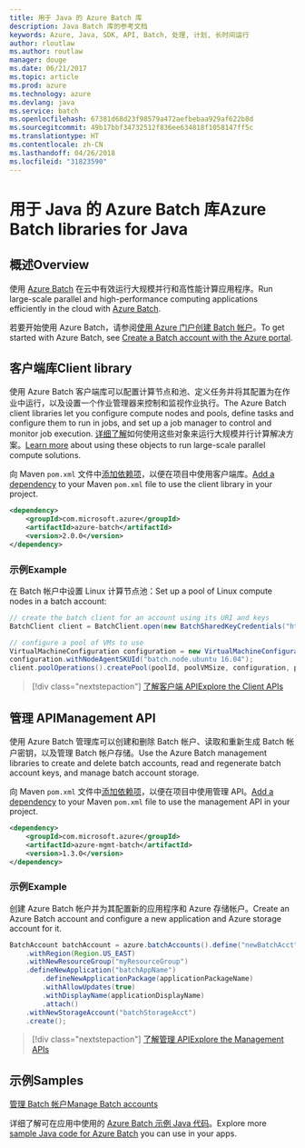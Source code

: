 ```yaml
---
title: 用于 Java 的 Azure Batch 库
description: Java Batch 库的参考文档
keywords: Azure, Java, SDK, API, Batch, 处理, 计划, 长时间运行
author: rloutlaw
ms.author: routlaw
manager: douge
ms.date: 06/21/2017
ms.topic: article
ms.prod: azure
ms.technology: azure
ms.devlang: java
ms.service: batch
ms.openlocfilehash: 67381d68d23f98579a472aefbebaa929af622b8d
ms.sourcegitcommit: 49b17bbf34732512f836ee634818f1058147ff5c
ms.translationtype: HT
ms.contentlocale: zh-CN
ms.lasthandoff: 04/26/2018
ms.locfileid: "31823590"
---
```

# <a name="azure-batch-libraries-for-java"></a><span data-ttu-id="9a193-104">用于 Java 的 Azure Batch 库</span><span class="sxs-lookup"><span data-stu-id="9a193-104">Azure Batch libraries for Java</span></span>

## <a name="overview"></a><span data-ttu-id="9a193-105">概述</span><span class="sxs-lookup"><span data-stu-id="9a193-105">Overview</span></span>

<span data-ttu-id="9a193-106">使用 [Azure Batch](/azure/batch/batch-technical-overview) 在云中有效运行大规模并行和高性能计算应用程序。</span><span class="sxs-lookup"><span data-stu-id="9a193-106">Run large-scale parallel and high-performance computing applications efficiently in the cloud with [Azure Batch](/azure/batch/batch-technical-overview).</span></span>   

<span data-ttu-id="9a193-107">若要开始使用 Azure Batch，请参阅[使用 Azure 门户创建 Batch 帐户](/azure/batch/batch-account-create-portal)。</span><span class="sxs-lookup"><span data-stu-id="9a193-107">To get started with Azure Batch, see [Create a Batch account with the Azure portal](/azure/batch/batch-account-create-portal).</span></span>

## <a name="client-library"></a><span data-ttu-id="9a193-108">客户端库</span><span class="sxs-lookup"><span data-stu-id="9a193-108">Client library</span></span>

<span data-ttu-id="9a193-109">使用 Azure Batch 客户端库可以配置计算节点和池、定义任务并将其配置为在作业中运行，以及设置一个作业管理器来控制和监视作业执行。</span><span class="sxs-lookup"><span data-stu-id="9a193-109">The Azure Batch client libraries let you configure compute nodes and pools, define tasks and configure them to run in jobs, and set up a job manager to control and monitor job execution.</span></span> <span data-ttu-id="9a193-110">[详细了解](/azure/batch/batch-api-basics)如何使用这些对象来运行大规模并行计算解决方案。</span><span class="sxs-lookup"><span data-stu-id="9a193-110">[Learn more](/azure/batch/batch-api-basics) about using these objects to run large-scale parallel compute solutions.</span></span>

<span data-ttu-id="9a193-111">向 Maven `pom.xml` 文件中[添加依赖项](https://maven.apache.org/guides/getting-started/index.html#How_do_I_use_external_dependencies)，以便在项目中使用客户端库。</span><span class="sxs-lookup"><span data-stu-id="9a193-111">[Add a dependency](https://maven.apache.org/guides/getting-started/index.html#How_do_I_use_external_dependencies) to your Maven `pom.xml` file to use the client library in your project.</span></span>

```XML
<dependency>
    <groupId>com.microsoft.azure</groupId>
    <artifactId>azure-batch</artifactId>
    <version>2.0.0</version>
</dependency>
```   

### <a name="example"></a><span data-ttu-id="9a193-112">示例</span><span class="sxs-lookup"><span data-stu-id="9a193-112">Example</span></span>

<span data-ttu-id="9a193-113">在 Batch 帐户中设置 Linux 计算节点池：</span><span class="sxs-lookup"><span data-stu-id="9a193-113">Set up a pool of Linux compute nodes in a batch account:</span></span>

```java
// create the batch client for an account using its URI and keys
BatchClient client = BatchClient.open(new BatchSharedKeyCredentials("https://fabrikambatch.eastus.batch.azure.com", "fabrikambatch", batchKey));

// configure a pool of VMs to use 
VirtualMachineConfiguration configuration = new VirtualMachineConfiguration();
configuration.withNodeAgentSKUId("batch.node.ubuntu 16.04");
client.poolOperations().createPool(poolId, poolVMSize, configuration, poolVMCount);
```

> [!div class="nextstepaction"]
> [<span data-ttu-id="9a193-114">了解客户端 API</span><span class="sxs-lookup"><span data-stu-id="9a193-114">Explore the Client APIs</span></span>](/java/api/overview/azure/batch/client)


## <a name="management-api"></a><span data-ttu-id="9a193-115">管理 API</span><span class="sxs-lookup"><span data-stu-id="9a193-115">Management API</span></span>

<span data-ttu-id="9a193-116">使用 Azure Batch 管理库可以创建和删除 Batch 帐户、读取和重新生成 Batch 帐户密钥，以及管理 Batch 帐户存储。</span><span class="sxs-lookup"><span data-stu-id="9a193-116">Use the Azure Batch management libraries to create and delete batch accounts, read and regenerate batch account keys, and manage batch account storage.</span></span>

<span data-ttu-id="9a193-117">向 Maven `pom.xml` 文件中[添加依赖项](https://maven.apache.org/guides/getting-started/index.html#How_do_I_use_external_dependencies)，以便在项目中使用管理 API。</span><span class="sxs-lookup"><span data-stu-id="9a193-117">[Add a dependency](https://maven.apache.org/guides/getting-started/index.html#How_do_I_use_external_dependencies) to your Maven `pom.xml` file to use the management API in your project.</span></span>

```XML
<dependency>
    <groupId>com.microsoft.azure</groupId>
    <artifactId>azure-mgmt-batch</artifactId>
    <version>1.3.0</version>
</dependency>
```

### <a name="example"></a><span data-ttu-id="9a193-118">示例</span><span class="sxs-lookup"><span data-stu-id="9a193-118">Example</span></span>

<span data-ttu-id="9a193-119">创建 Azure Batch 帐户并为其配置新的应用程序和 Azure 存储帐户。</span><span class="sxs-lookup"><span data-stu-id="9a193-119">Create an Azure Batch account and configure a new application and Azure storage account for it.</span></span>

```java
BatchAccount batchAccount = azure.batchAccounts().define("newBatchAcct")
    .withRegion(Region.US_EAST)
    .withNewResourceGroup("myResourceGroup")
    .defineNewApplication("batchAppName")
        .defineNewApplicationPackage(applicationPackageName)
        .withAllowUpdates(true)
        .withDisplayName(applicationDisplayName)
        .attach()
    .withNewStorageAccount("batchStorageAcct")
    .create();
```

> [!div class="nextstepaction"]
> [<span data-ttu-id="9a193-120">了解管理 API</span><span class="sxs-lookup"><span data-stu-id="9a193-120">Explore the Management APIs</span></span>](/java/api/overview/azure/batch/management)


## <a name="samples"></a><span data-ttu-id="9a193-121">示例</span><span class="sxs-lookup"><span data-stu-id="9a193-121">Samples</span></span>

<span data-ttu-id="9a193-122">[管理 Batch 帐户][1]</span><span class="sxs-lookup"><span data-stu-id="9a193-122">[Manage Batch accounts][1]</span></span>   

<span data-ttu-id="9a193-123">详细了解可在应用中使用的 [Azure Batch 示例 Java 代码](https://azure.microsoft.com/resources/samples/?platform=java&term=batch)。</span><span class="sxs-lookup"><span data-stu-id="9a193-123">Explore more [sample Java code for Azure Batch](https://azure.microsoft.com/resources/samples/?platform=java&term=batch) you can use in your apps.</span></span>

[1]: https://github.com/Azure-Samples/batch-java-manage-batch-accounts